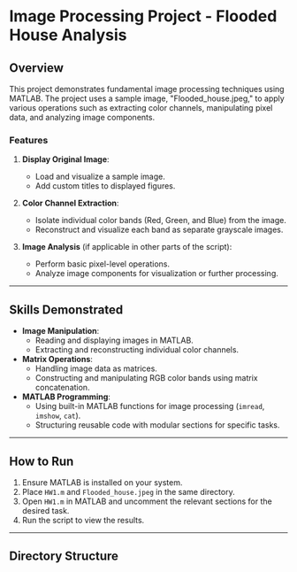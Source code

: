 # Image Processing Project - Flooded House Analysis

## Overview
This project demonstrates fundamental image processing techniques using MATLAB. The project uses a sample image, "Flooded_house.jpeg," to apply various operations such as extracting color channels, manipulating pixel data, and analyzing image components.

### Features
1. **Display Original Image**:
   - Load and visualize a sample image.
   - Add custom titles to displayed figures.

2. **Color Channel Extraction**:
   - Isolate individual color bands (Red, Green, and Blue) from the image.
   - Reconstruct and visualize each band as separate grayscale images.

3. **Image Analysis** (if applicable in other parts of the script):
   - Perform basic pixel-level operations.
   - Analyze image components for visualization or further processing.

---

## Skills Demonstrated
- **Image Manipulation**:
  - Reading and displaying images in MATLAB.
  - Extracting and reconstructing individual color channels.
- **Matrix Operations**:
  - Handling image data as matrices.
  - Constructing and manipulating RGB color bands using matrix concatenation.
- **MATLAB Programming**:
  - Using built-in MATLAB functions for image processing (`imread`, `imshow`, `cat`).
  - Structuring reusable code with modular sections for specific tasks.

---

## How to Run
1. Ensure MATLAB is installed on your system.
2. Place `HW1.m` and `Flooded_house.jpeg` in the same directory.
3. Open `HW1.m` in MATLAB and uncomment the relevant sections for the desired task.
4. Run the script to view the results.

---

## Directory Structure
